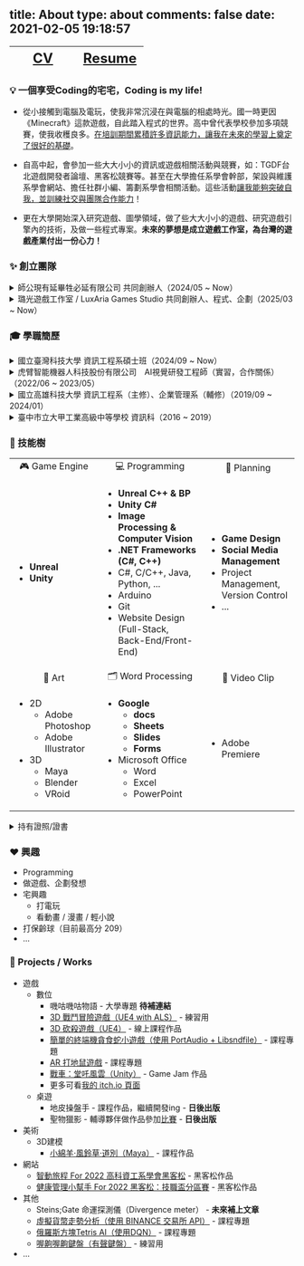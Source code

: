 title: About
type: about
comments: false
date: 2021-02-05 19:18:57
---

<style>
table th:first-of-type {
  font-size: 24px;
  width: 50%;
}
table th:nth-of-type(2) {
  font-size: 24px;
  width: 50%;
}
</style>

|<a href="/About/CV.html"><i class="fa fa-file"></i> CV</a>|<a href="https://www.linkedin.com/in/kalinlai/"><i class="fab fa-linkedin"></i> Resume</a>|
|:---:|:---:|

### 💡 一個享受Coding的宅宅，Coding is my life!
- 從小接觸到電腦及電玩，使我非常沉浸在與電腦的相處時光。國一時更因《Minecraft》這款遊戲，自此踏入程式的世界。高中曾代表學校參加多項競賽，使我收穫良多。<u>在培訓期間累積許多資訊能力，讓我在未來的學習上奠定了很好的基礎</u>。

- 自高中起，會參加一些大大小小的資訊或遊戲相關活動與競賽，如：TGDF台北遊戲開發者論壇、黑客松競賽等。甚至在大學擔任系學會幹部，架設與維護系學會網站、擔任社群小編、籌劃系學會相關活動。這些活動<u>讓我能夠突破自我，並訓練社交與團隊合作能力</u>！

- 更在大學開始深入研究遊戲、圖學領域，做了些大大小小的遊戲、研究遊戲引擎內的技術，及做一些程式專案。**未來的夢想是成立遊戲工作室，為台灣的遊戲產業付出一份心力！**

### ✨ 創立團隊
<details> 
  <summary> 師公現有延畢牲必延有限公司 共同創辦人（2024/05 ~ Now） </summary>

  - [數位名片](https://portaly.cc/delayGG)
  - 大學延畢時期因修課，與夥伴成立的團隊，目前以開發桌遊為主。
  - 目前開發中作品：《地皮操盤手》、《聖物獵影》

</details>

<details> 
  <summary> 璐光遊戲工作室 / LuxAria Games Studio 共同創辦人、程式、企劃（2025/03 ~ Now） </summary>

  - [數位名片](https://portaly.cc/LuxAria-Games)
  - 研究所期間與同 Lab 同學修課，與設計系合作後衍伸組成的團隊，目前專注於 VR 音遊開發。
  - 目前開發中作品：《Code:ARIA》

</details>

### 🎓 學職簡歷
<details> 
  <summary> 國立臺灣科技大學 資訊工程系碩士班（2024/09 ~ Now） </summary>

  - 菸酒生 in [GAME Lab](https://gamelab.csie.ntust.edu.tw/)，指導教授：戴文凱教授

</details>

<details>
  <summary> 虎臂智能機器人科技股份有限公司　AI視覺研發工程師（實習，合作關係）（2022/06 ~ 2023/05） </summary>

  - 研發機械手臂（Niryo）、ROS（如：自駕車模擬）及人機介面（Node-RED、Unity AR）相關程式，橫跨Python、C++及C#等程式語言，並編製教材。
  - 研究 Stable Diffusion、Midjourney 等 AI 圖像生成模型。

</details>

<details>
  <summary> 國立高雄科技大學 資訊工程系（主修）、企業管理系（輔修）（2019/09 ~ 2024/01） </summary>
  
  - **GPA: 3.83 / 4.0；總平均：89.33 / 100；系排名：3 / 65（5%）**
  - 大學程式能力檢定 (Collegiate Programming Examination, CPE)： 4 / 7 題（排名 8.5%，238/2810 名）
  - 於<u>實驗室做運動科技研究計劃、發表論文（可見CV）</u>（2023/01 ~ 2024/08）
    - 指導教授：林威成教授（資工系）、林暐庭教授（體育室）
    - 2024/01 畢業後，等待研究所入學這段期間，透過體育室與機械工程系江家慶教授合作，擔任機械工程系的兼任計畫人員，繼續做體育相關研究。
  - 曾任資訊工程系學會 網管組長（2020/08 ~ 2021/07）
    - 負責架設並管理系學會網站、擔任 FB & IG 社群小編
  - 參加許多黑客松...等等小競賽

</details>

<details>
  <summary> 臺中市立大甲工業高級中等學校 資訊科（2016 ~ 2019）</summary>
  
  - **學業成績：85.4；科排名：1 / 38 (2.6%)**
  - **總實習平均：93.9；科排名：1 / 38 (2.6%)**
  - 參加 107 學年度高級中等學校技藝競賽 工業類 電腦軟體設計（未獲獎）
  - 參加 第 49 屆勞動部全國技能競賽 中區分區賽 資訊與網路技術（未晉級）
  - 大學程式設計先修檢測 (Advanced Placement Computer Science, APCS)：觀念 64 / 100 分（第三級）、實作 120 / 400 分（第二級） 
  - 參加專題製作、小論文競賽...等等小競賽
  
</details>

### 🏹 技能樹

<table>
  <tr align = center>
    <td>
      🎮 Game Engine
    </td>
    <td>
      💻 Programming
    </td>
    <td>
      📝 Planning
    </td>
  </tr>
  <tr align = left>
    <td>
      <ul>
        <li style="font-weight:bold;"> Unreal
        <li style="font-weight:bold;"> Unity
      </ul>
    </td>
    <td>
      <ul>
        <li style="font-weight:bold;"> Unreal C++ & BP
        <li style="font-weight:bold;"> Unity C#
        <li style="font-weight:bold;"> Image Processing & Computer Vision
        <li style="font-weight:bold;"> .NET Frameworks (C#, C++)
        <li> C#, C/C++, Java, Python, ...
        <li> Arduino
        <li> Git
        <li> Website Design (Full-Stack, Back-End/Front-End)
      </ul>
    </td>
    <td>
      <ul>
        <li style="font-weight:bold;"> Game Design
        <li style="font-weight:bold;"> Social Media Management
        <li> Project Management, Version Control
        <li> ...
      </ul>
    </td>
  </tr>
  <tr align = center>
    <td>
      🎨 Art
    </td>
    <td>
      🗂 Word Processing
    </td>
    <td>
      🎥 Video Clip
    </td>
  </tr>
  <tr align = left>
    <td>
      <ul>
        <li> 2D
          <ul>
            <li> Adobe Photoshop
            <li> Adobe Illustrator
          </ul>
        <li> 3D
          <ul>
            <li> Maya
            <li> Blender
            <li> VRoid
          </ul>
      </ul>
    </td>
    <td>
      <ul>
        <li style="font-weight:bold;"> Google
          <ul>
            <li> docs
            <li> Sheets
            <li> Slides
            <li> Forms
          </ul>
        <li> Microsoft Office
          <ul>
            <li> Word
            <li> Excel
            <li> PowerPoint
          </ul>
      </ul>
    </td>
    <td>
      <ul>
        <li> Adobe Premiere
      </ul>
    </td>
  </tr>
</table>

<details>
  <summary> 持有證照/證書 </summary>

  - Unity Certified User (UCU) : Programmer ([Issued 2023/09](https://www.credly.com/badges/d258f3f1-527e-4dc0-b86f-260a3d7571e5/))
    - 發證單位：Unity
    - 分數：940 / 1000（通過分數：700）
  - Microsoft Azure AI Fundamentals (AI-900) ([Issued 2022/07](https://www.credly.com/badges/051d605e-27ea-4bce-a268-f5c0c050e657))
    - 發證單位：Microsoft
    - 分數：866 / 1000（通過分數：700）
  - 中華民國技術士證 電腦硬體裝修 乙級（2019/02 取得，編號：120-0052364）
  - 中華民國技術士證 電腦硬體裝修 丙級（2018/08 取得，編號：120-0271065）
  - 中華民國技術士證 網頁設計 丙級（2017/08 取得，編號：173-0217414）
  - Information and Communication Technology Programs(ICT) - Fundamentals Level（2017/03）
    - 發證單位：(GLAD) Global Learning & Assessment Development
    - Number: 17-A-ICT-00-FD-886000979，Validation Code: sqlb-ymvx
    - 分數：823 / 1000

</details>

### ❤️ 興趣
- Programming
- 做遊戲、企劃發想
- 宅興趣
  - 打電玩
  - 看動畫 / 漫畫 / 輕小說
- 打保齡球（目前最高分 209）
- ...

### 🧪 Projects / Works
- 遊戲
  - 數位
    - 嘰咕嘰咕物語 - 大學專題 **待補連結**
    - [3D 戰鬥冒險遊戲（UE4 with ALS）](https://youtube.com/playlist?list=PLQWBJqv0t-8MMzfjmlem-0COft8JJBAKM) - 練習用
    - [3D 砍殺遊戲（UE4）](https://kalinkonta.itch.io/3d-hack-and-slash-game) - 線上課程作品
    - [簡單的終端機貪食蛇小遊戲（使用 PortAudio + Libsndfile）](https://github.com/KalinLai-void/SnakeGame) - 課程專題
    - [AR 打地鼠遊戲](https://kalinkonta.itch.io/ar-whack-a-mole) - 課程專題
    - [戰車：堂吒風雲（Unity）](https://kalinkonta.itch.io/faust-game-jam-2023-tank-bbf) - Game Jam 作品
    - 更多可看[我的 itch.io 頁面](https://kalinkonta.itch.io/)
  - 桌遊
    - 地皮操盤手 - 課程作品，繼續開發ing - **日後出版**
    - 聖物獵影 - 輔導夥伴做作品參加[比賽](https://bhuntr.com/tw/competitions/nelr1bk4kvhw6hwjtz) - **日後出版**
- 美術
  - 3D建模
    - [小綿羊‧風鈴草‧道別（Maya）](https://twitter.com/KalinLai_void/status/1544645020237475840) - 課程作品
- 網站
  - [智動旅程 For 2022 高科資工系學會黑客松](https://github.com/KalinLai-void/TravelTW) - 黑客松作品
  - [健康管理小幫手 For 2022 黑客松：技職盃分區賽](https://github.com/KalinLai-void/HealthManager) - 黑客松作品
- 其他
  - Steins;Gate 命運探測儀（Divergence meter） - **未來補上文章**
  - [虛擬貨幣走勢分析（使用 BINANCE 交易所 API）](https://github.com/KalinLai-void/BinanceTrend) - 課程專題
  - [俄羅斯方塊Tetris AI（使用DQN）](https://github.com/KalinLai-void/Tetris-AI-DQN) - 課程專題
  - [喔齁喔齁鍵盤（有聲鍵盤）](https://github.com/KalinLai-void/Keyboard_Audio) - 練習用
- ...